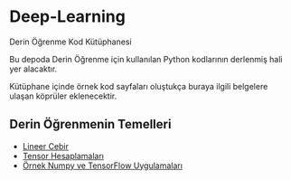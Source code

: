 # Deep-Learning

Derin Öğrenme Kod Kütüphanesi

Bu depoda Derin Öğrenme için kullanılan Python kodlarının derlenmiş hali yer alacaktır.

Kütüphane içinde örnek kod sayfaları oluştukça buraya ilgili belgelere ulaşan köprüler eklenecektir.

## Derin Öğrenmenin Temelleri
- [Lineer Cebir](Fundamentals/01-Linear-Algebra-Basics.md)
- [Tensor Hesaplamaları](Fundamentals/02-Tensor-Computations.md)
- [Örnek Numpy ve TensorFlow Uygulamaları](Fundamentals/03-NumPy-TensorFlow.ipynb)